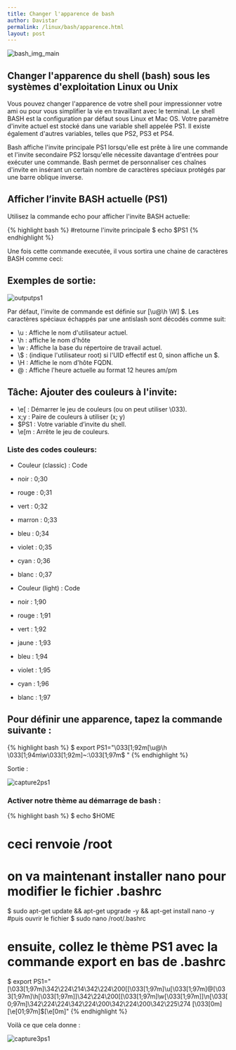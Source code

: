 ```yaml
---
title: Changer l'apparence de bash
author: Davistar
permalink: /linux/bash/apparence.html
layout: post
---
```

![bash_img_main](/techlovers/assets/image1aliasbash.png)

## Changer l'apparence du shell (bash) sous les systèmes d'exploitation Linux ou Unix

Vous pouvez changer l'apparence de votre shell pour impressionner votre ami ou pour vous simplifier la vie en travaillant avec le terminal. Le shell BASH est la configuration par défaut sous Linux et Mac OS. Votre paramètre d'invite actuel est stocké dans une variable shell appelée PS1. Il existe également d'autres variables, telles que PS2, PS3 et PS4.

Bash affiche l'invite principale PS1 lorsqu'elle est prête à lire une commande et l'invite secondaire PS2 lorsqu'elle nécessite davantage d'entrées pour exécuter une commande. Bash permet de personnaliser ces chaînes d'invite en insérant un certain nombre de caractères spéciaux protégés par une barre oblique inverse.

## Afficher l’invite BASH actuelle (PS1)

Utilisez la commande echo pour afficher l'invite BASH actuelle:

{% highlight bash %}
#retourne l'invite principale
$ echo $PS1
{% endhighlight %}

Une fois cette commande executée, il vous sortira une chaine de caractères BASH comme ceci:

## Exemples de sortie:

![outputps1](/techlovers/assets/ps1capture.png)

Par défaut, l'invite de commande est définie sur [\u@\h \W] \$. Les caractères spéciaux échappés par une antislash sont décodés comme suit:

* \u : Affiche le nom d'utilisateur actuel.
* \h : affiche le nom d'hôte
* \w : Affiche la base du répertoire de travail actuel.
* \\$ : (indique l'utilisateur root) si l'UID effectif est 0, sinon affiche un $.
* \H : Affiche le nom d'hôte FQDN.
* \@ : Affiche l'heure actuelle au format 12 heures am/pm

## Tâche: Ajouter des couleurs à l'invite:

* \e[  : Démarrer le jeu de couleurs (ou on peut utiliser \033).
* x;y  : Paire de couleurs à utiliser (x; y)
* $PS1 : Votre variable d’invite du shell.
* \e[m : Arrête le jeu de couleurs.

### Liste des codes couleurs:

* Couleur (classic) : Code
* noir : 0;30
* rouge : 0;31
* vert : 0;32
* marron : 0;33
* bleu : 0;34
* violet : 0;35
* cyan : 0;36
* blanc : 0;37

* Couleur (light) : Code
* noir : 1;90
* rouge : 1;91
* vert : 1;92
* jaune : 1;93
* bleu : 1;94
* violet : 1;95
* cyan : 1;96
* blanc : 1;97


## Pour définir une apparence, tapez la commande suivante :

{% highlight bash %}
$ export PS1="\033[1;92m[\u@\h \033[1;94m\w\033[1;92m]~:\033[1;97m\$ "
{% endhighlight %}

Sortie : 

![capture2ps1](/techlovers/assets/capture2ps1.png)

### Activer notre thème au démarrage de bash :

{% highlight bash %}
$ echo $HOME
# ceci renvoie /root
# on va maintenant installer nano pour modifier le fichier .bashrc
$ sudo apt-get update && apt-get upgrade -y && apt-get install nano -y
#puis ouvrir le fichier
$ sudo nano /root/.bashrc
# ensuite, collez le thème PS1 avec la commande export en bas de .bashrc
$ export PS1="\[\033[1;97m\]\342\224\214\342\224\200[\[\033[1;97m\]\u\[\033[1;97m\]@\[\033[1;97m\]\h\[\033[1;97m\]]\342\224\200[\[\033[1;97m\]\w\[\033[1;97m\]]\n\[\033[0;97m\]\342\224\224\342\224\200\342\224\200\342\225\274 \[\033[0m\]\[\e[01;97m\]$\[\e[0m\]"
{% endhighlight %}

Voilà ce que cela donne :

![capture3ps1](/techlovers/assets/capture3ps1.png)